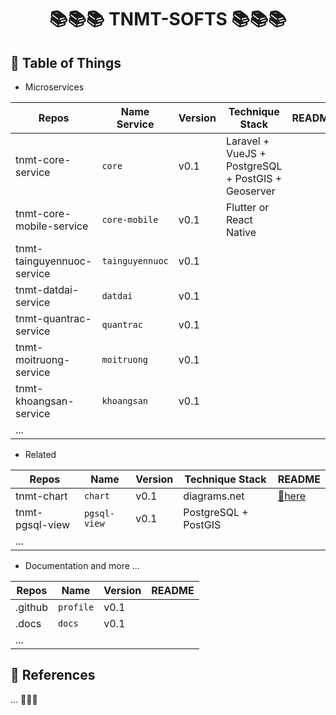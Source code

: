 # <p align="center">:books::books::books: TNMT-SOFTS :books::books::books:</p>

## :newspaper: Table of Things

+ Microservices

Repos | Name Service | Version | Technique Stack | README
-----|-----|-----|-----|-----
tnmt-core-service | `core` | v0.1 | Laravel + VueJS + PostgreSQL + PostGIS + Geoserver | 
tnmt-core-mobile-service | `core-mobile` | v0.1 | Flutter or React Native | 
tnmt-tainguyennuoc-service | `tainguyennuoc` | v0.1 | | 
tnmt-datdai-service | `datdai` | v0.1 | | 
tnmt-quantrac-service | `quantrac` | v0.1 | | 
tnmt-moitruong-service | `moitruong` | v0.1 | | 
tnmt-khoangsan-service | `khoangsan` | v0.1 | | 
... | | | | 

+ Related

Repos | Name | Version | Technique Stack | README
-----|-----|-----|-----|-----
tnmt-chart | `chart` | v0.1 | diagrams.net | [:link:here](https://github.com/LAHUTH/tnmt-chart/blob/main/README.md)
tnmt-pgsql-view | `pgsql-view` | v0.1 | PostgreSQL + PostGIS | 
... | | | | 

+ Documentation and more ...

Repos | Name | Version | README
-----|-----|-----|-----
.github | `profile` | v0.1 | 
.docs | `docs` | v0.1 |  
... | | | | 

## :bookmark_tabs: References
... :pencil::pencil::pencil:
